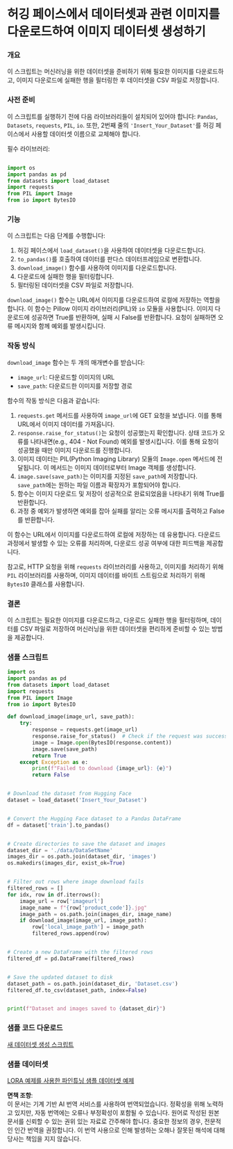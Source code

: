 # 허깅 페이스에서 데이터셋과 관련 이미지를 다운로드하여 이미지 데이터셋 생성하기

### 개요

이 스크립트는 머신러닝을 위한 데이터셋을 준비하기 위해 필요한 이미지를 다운로드하고, 이미지 다운로드에 실패한 행을 필터링한 후 데이터셋을 CSV 파일로 저장합니다.

### 사전 준비

이 스크립트를 실행하기 전에 다음 라이브러리들이 설치되어 있어야 합니다: `Pandas`, `Datasets`, `requests`, `PIL`, `io`. 또한, 2번째 줄의 `'Insert_Your_Dataset'`를 허깅 페이스에서 사용할 데이터셋 이름으로 교체해야 합니다.

필수 라이브러리:

```python

import os
import pandas as pd
from datasets import load_dataset
import requests
from PIL import Image
from io import BytesIO
```

### 기능

이 스크립트는 다음 단계를 수행합니다:

1. 허깅 페이스에서 `load_dataset()`을 사용하여 데이터셋을 다운로드합니다.  
2. `to_pandas()`를 호출하여 데이터를 판다스 데이터프레임으로 변환합니다.  
3. `download_image()` 함수를 사용하여 이미지를 다운로드합니다.  
4. 다운로드에 실패한 행을 필터링합니다.  
5. 필터링된 데이터셋을 CSV 파일로 저장합니다.  

`download_image()` 함수는 URL에서 이미지를 다운로드하여 로컬에 저장하는 역할을 합니다. 이 함수는 Pillow 이미지 라이브러리(PIL)와 `io` 모듈을 사용합니다. 이미지 다운로드에 성공하면 True를 반환하며, 실패 시 False를 반환합니다. 요청이 실패하면 오류 메시지와 함께 예외를 발생시킵니다.

### 작동 방식

`download_image` 함수는 두 개의 매개변수를 받습니다:  
- `image_url`: 다운로드할 이미지의 URL  
- `save_path`: 다운로드한 이미지를 저장할 경로  

함수의 작동 방식은 다음과 같습니다:

1. `requests.get` 메서드를 사용하여 `image_url`에 GET 요청을 보냅니다. 이를 통해 URL에서 이미지 데이터를 가져옵니다.
2. `response.raise_for_status()`는 요청이 성공했는지 확인합니다. 상태 코드가 오류를 나타내면(e.g., 404 - Not Found) 예외를 발생시킵니다. 이를 통해 요청이 성공했을 때만 이미지 다운로드를 진행합니다.
3. 이미지 데이터는 PIL(Python Imaging Library) 모듈의 `Image.open` 메서드에 전달됩니다. 이 메서드는 이미지 데이터로부터 Image 객체를 생성합니다.
4. `image.save(save_path)`는 이미지를 지정된 `save_path`에 저장합니다. `save_path`에는 원하는 파일 이름과 확장자가 포함되어야 합니다.
5. 함수는 이미지 다운로드 및 저장이 성공적으로 완료되었음을 나타내기 위해 True를 반환합니다.  
6. 과정 중 예외가 발생하면 예외를 잡아 실패를 알리는 오류 메시지를 출력하고 False를 반환합니다.

이 함수는 URL에서 이미지를 다운로드하여 로컬에 저장하는 데 유용합니다. 다운로드 과정에서 발생할 수 있는 오류를 처리하며, 다운로드 성공 여부에 대한 피드백을 제공합니다.

참고로, HTTP 요청을 위해 `requests` 라이브러리를 사용하고, 이미지를 처리하기 위해 `PIL` 라이브러리를 사용하며, 이미지 데이터를 바이트 스트림으로 처리하기 위해 `BytesIO` 클래스를 사용합니다.

### 결론

이 스크립트는 필요한 이미지를 다운로드하고, 다운로드 실패한 행을 필터링하며, 데이터를 CSV 파일로 저장하여 머신러닝을 위한 데이터셋을 편리하게 준비할 수 있는 방법을 제공합니다.

### 샘플 스크립트

```python
import os
import pandas as pd
from datasets import load_dataset
import requests
from PIL import Image
from io import BytesIO

def download_image(image_url, save_path):
    try:
        response = requests.get(image_url)
        response.raise_for_status()  # Check if the request was successful
        image = Image.open(BytesIO(response.content))
        image.save(save_path)
        return True
    except Exception as e:
        print(f"Failed to download {image_url}: {e}")
        return False


# Download the dataset from Hugging Face
dataset = load_dataset('Insert_Your_Dataset')


# Convert the Hugging Face dataset to a Pandas DataFrame
df = dataset['train'].to_pandas()


# Create directories to save the dataset and images
dataset_dir = './data/DataSetName'
images_dir = os.path.join(dataset_dir, 'images')
os.makedirs(images_dir, exist_ok=True)


# Filter out rows where image download fails
filtered_rows = []
for idx, row in df.iterrows():
    image_url = row['imageurl']
    image_name = f"{row['product_code']}.jpg"
    image_path = os.path.join(images_dir, image_name)
    if download_image(image_url, image_path):
        row['local_image_path'] = image_path
        filtered_rows.append(row)


# Create a new DataFrame with the filtered rows
filtered_df = pd.DataFrame(filtered_rows)


# Save the updated dataset to disk
dataset_path = os.path.join(dataset_dir, 'Dataset.csv')
filtered_df.to_csv(dataset_path, index=False)


print(f"Dataset and images saved to {dataset_dir}")
```

### 샘플 코드 다운로드  
[새 데이터셋 생성 스크립트](../../../../code/04.Finetuning/generate_dataset.py)

### 샘플 데이터셋  
[LORA 예제를 사용한 파인튜닝 샘플 데이터셋 예제](../../../../code/04.Finetuning/olive-ort-example/dataset/dataset-classification.json)  

**면책 조항**:  
이 문서는 기계 기반 AI 번역 서비스를 사용하여 번역되었습니다. 정확성을 위해 노력하고 있지만, 자동 번역에는 오류나 부정확성이 포함될 수 있습니다. 원어로 작성된 원본 문서를 신뢰할 수 있는 권위 있는 자료로 간주해야 합니다. 중요한 정보의 경우, 전문적인 인간 번역을 권장합니다. 이 번역 사용으로 인해 발생하는 오해나 잘못된 해석에 대해 당사는 책임을 지지 않습니다.